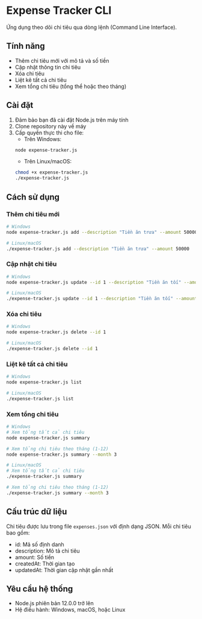 # Expense Tracker CLI

Ứng dụng theo dõi chi tiêu qua dòng lệnh (Command Line Interface).

## Tính năng

- Thêm chi tiêu mới với mô tả và số tiền
- Cập nhật thông tin chi tiêu
- Xóa chi tiêu
- Liệt kê tất cả chi tiêu
- Xem tổng chi tiêu (tổng thể hoặc theo tháng)

## Cài đặt

1. Đảm bảo bạn đã cài đặt Node.js trên máy tính
2. Clone repository này về máy
3. Cấp quyền thực thi cho file:
   - Trên Windows:
   ```bash
   node expense-tracker.js
   ```
   - Trên Linux/macOS:
   ```bash
   chmod +x expense-tracker.js
   ./expense-tracker.js
   ```

## Cách sử dụng

### Thêm chi tiêu mới
```bash
# Windows
node expense-tracker.js add --description "Tiền ăn trưa" --amount 50000

# Linux/macOS
./expense-tracker.js add --description "Tiền ăn trưa" --amount 50000
```

### Cập nhật chi tiêu
```bash
# Windows
node expense-tracker.js update --id 1 --description "Tiền ăn tối" --amount 75000

# Linux/macOS
./expense-tracker.js update --id 1 --description "Tiền ăn tối" --amount 75000
```

### Xóa chi tiêu
```bash
# Windows
node expense-tracker.js delete --id 1

# Linux/macOS
./expense-tracker.js delete --id 1
```

### Liệt kê tất cả chi tiêu
```bash
# Windows
node expense-tracker.js list

# Linux/macOS
./expense-tracker.js list
```

### Xem tổng chi tiêu
```bash
# Windows
# Xem tổng tất cả chi tiêu
node expense-tracker.js summary

# Xem tổng chi tiêu theo tháng (1-12)
node expense-tracker.js summary --month 3

# Linux/macOS
# Xem tổng tất cả chi tiêu
./expense-tracker.js summary

# Xem tổng chi tiêu theo tháng (1-12)
./expense-tracker.js summary --month 3
```

## Cấu trúc dữ liệu

Chi tiêu được lưu trong file `expenses.json` với định dạng JSON. Mỗi chi tiêu bao gồm:
- id: Mã số định danh
- description: Mô tả chi tiêu
- amount: Số tiền
- createdAt: Thời gian tạo
- updatedAt: Thời gian cập nhật gần nhất

## Yêu cầu hệ thống

- Node.js phiên bản 12.0.0 trở lên
- Hệ điều hành: Windows, macOS, hoặc Linux

